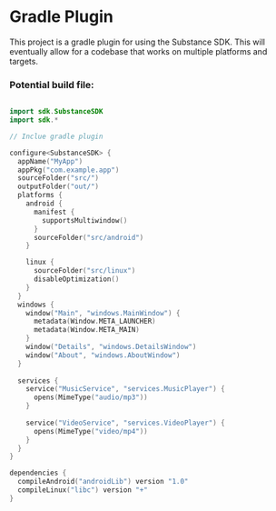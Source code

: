 # Gradle Plugin
This project is a gradle plugin for using the Substance SDK. This will eventually allow for a codebase that works on multiple platforms and targets.

### Potential build file:
```kotlin

import sdk.SubstanceSDK
import sdk.*

// Inclue gradle plugin

configure<SubstanceSDK> {
  appName("MyApp")
  appPkg("com.example.app")
  sourceFolder("src/")
  outputFolder("out/")
  platforms {
    android {
      manifest {
        supportsMultiwindow()
      }
      sourceFolder("src/android")
    }

    linux {
      sourceFolder("src/linux")
      disableOptimization()
    }
  }
  windows {
    window("Main", "windows.MainWindow") {
      metadata(Window.META_LAUNCHER)
      metadata(Window.META_MAIN)
    }
    window("Details", "windows.DetailsWindow")
    window("About", "windows.AboutWindow")
  }
  
  services {
    service("MusicService", "services.MusicPlayer") {
      opens(MimeType("audio/mp3"))
    }
    
    service("VideoService", "services.VideoPlayer") {
      opens(MimeType("video/mp4"))
    }
  }
}

dependencies {
  compileAndroid("androidLib") version "1.0"
  compileLinux("libc") version "+"
}
```
